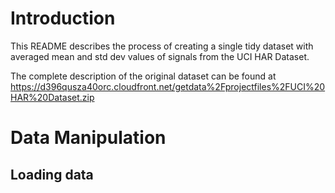 # Introduction

This README describes the process of creating a single tidy dataset
with averaged mean and std dev values of signals from the UCI HAR Dataset.

The complete description of the original dataset can be found at
https://d396qusza40orc.cloudfront.net/getdata%2Fprojectfiles%2FUCI%20HAR%20Dataset.zip

# Data Manipulation

## Loading data
